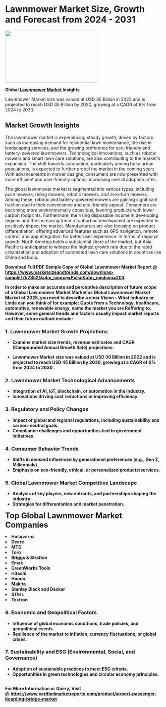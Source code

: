 <H1>Lawnmower Market Size, Growth and Forecast from 2024 - 2031</H1><img class="aligncenter size-medium wp-image-584254" src="https://thirdeyenews.in/wp-content/uploads/2024/09/Global-Market-Research-300x168.jpeg" alt="" width="300" height="168" /><p><strong>Global&nbsp;<a href="https://www.marketsizeandtrends.com/download-sample/752852/&amp;utm_source=Pulse&amp;utm_medium=203">Lawnmower Market</a> Insights</strong></p><p>Lawnmower Market size was valued at USD 30 Billion in 2022 and is projected to reach USD 45 Billion by 2030, growing at a CAGR of 6% from 2024 to 2030.</p><p><h2>Market Growth Insights</h2> <p>The lawnmower market is experiencing steady growth, driven by factors such as increasing demand for residential lawn maintenance, the rise in landscaping services, and the growing preference for eco-friendly and battery-powered lawnmowers. Technological innovations, such as robotic mowers and smart lawn care solutions, are also contributing to the market's expansion. The shift towards automation, particularly among busy urban populations, is expected to further propel the market in the coming years. With advancements in mower designs, consumers are now presented with more efficient and user-friendly options, increasing overall adoption rates.</p> <p><strong></strong></p> <p>The global lawnmower market is segmented into various types, including push mowers, riding mowers, robotic mowers, and zero-turn mowers. Among these, robotic and battery-powered mowers are gaining significant traction due to their convenience and eco-friendly appeal. Consumers are becoming more environmentally conscious, favoring products with lower carbon footprints. Furthermore, the rising disposable income in developing regions and the increasing trend of suburban development are expected to positively impact the market. Manufacturers are also focusing on product differentiation, offering advanced features such as GPS navigation, remote control, and app integration for better user experience. In terms of regional growth, North America holds a substantial share of the market, but Asia-Pacific is anticipated to witness the highest growth rate due to the rapid urbanization and adoption of automated lawn care solutions in countries like China and India. <p><strong></p><p><span class=""><strong>Download Full PDF Sample Copy of Global Lawnmower Market Report</strong> @ <a href="https://www.marketsizeandtrends.com/download-sample/752852/&amp;utm_source=Pulse&amp;utm_medium=203" target="_blank">https://www.marketsizeandtrends.com/download-sample/752852/&amp;utm_source=Pulse&amp;utm_medium=203</a></span></p><p>In order to make an accurate and perceptive description of future scope of a Global&nbsp;Lawnmower Market Market as Global&nbsp;Lawnmower Market Market of 2025, you need to describe a clear Vision &ndash; What Industry or Linda can you think of for example: Quote from a Technology, healthcare, automotive, renewable energy, name the market you are Reffering to. However, some general trends and factors usually impact market reports and their future outlook include:</p><h3>1.&nbsp;<strong>Lawnmower Market Growth Projections</strong></h3><ul><li>Examine market size trends, revenue estimates and CAGR (Compounded Annual Growth Rate) projections.</li><li><p>Lawnmower Market size was valued at USD 30 Billion in 2022 and is projected to reach USD 45 Billion by 2030, growing at a CAGR of 6% from 2024 to 2030.</p></li></ul><h3>2.&nbsp;<strong>Lawnmower Market Technological Advancements</strong></h3><ul><li>Integration of AI, IoT, blockchain, or automation in the industry.</li><li>Innovations driving cost reductions or improving efficiency.</li></ul><h3>3.&nbsp;<strong>Regulatory and Policy Changes</strong></h3><ul><li>Impact of global and regional regulations, including sustainability and carbon-neutral goals.</li><li>Compliance challenges and opportunities tied to government initiatives.</li></ul><h3>4.&nbsp;<strong>Consumer Behavior Trends</strong></h3><ul><li>Shifts in demand influenced by generational preferences (e.g., Gen Z, Millennials).</li><li>Emphasis on eco-friendly, ethical, or personalized products/services.</li></ul><h3>5.&nbsp;<strong>Global Lawnmower Market Competitive Landscape</strong></h3><ul><li>Analysis of key players, new entrants, and partnerships shaping the industry.</li><li>Strategies for differentiation and market penetration.</li></ul><p data-pm-slice="1 1 []"><span style="color: inherit; font-family: inherit; font-size: 25px;">Top Global Lawnmower Market Companies</span></p><div class="" data-test-id=""><p><li>Husqvarna</li><li> Deere</li><li> MTD</li><li> Toro</li><li> Briggs & Stratton</li><li> Emak</li><li> GreenWorks Tools</li><li> Hitachi</li><li> Honda</li><li> Makita</li><li> Stanley Black and Decker</li><li> STIHL</li><li> Textron</li></p></div><h3>6.&nbsp;<strong>Economic and Geopolitical Factors</strong></h3><ul><li>Influence of global economic conditions, trade policies, and geopolitical events.</li><li>Resilience of the market to inflation, currency fluctuations, or global crises.</li></ul><h3>7.&nbsp;<strong>Sustainability and ESG (Environmental, Social, and Governance)</strong></h3><ul><li>Adoption of sustainable practices to meet ESG criteria.</li><li>Opportunities in green technologies and circular economy principles.</li></ul><h2><strong style="font-size: 14px;">For More Information or Query, Visit @&nbsp;</strong><a style="background-color: #ffffff; font-size: 14px;" href="https://www.marketsizeandtrends.com/report/lawnmower-market/" target="_blank">https://www.verifiedmarketreports.com/product/airport-passenger-boarding-bridge-market</a></h2>
